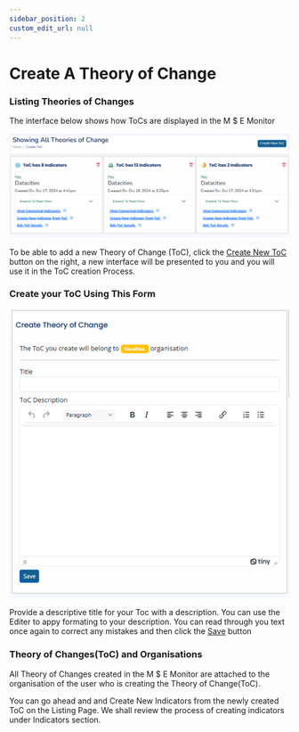 ```yaml
---
sidebar_position: 2
custom_edit_url: null
---
```


# Create A Theory of Change 

### Listing Theories of Changes
The interface below shows how ToCs are displayed in the M $ E Monitor

![List of Theory of Changes](./img/list_of_tocs.png)

To be able to add a new Theory of Change (ToC), click the 
<a href="" class="primary-button">Create New ToC</a> button on the right, a new interface will be presented to you and you will use it in the ToC creation Process.

### Create your ToC Using This Form

![Create Theory of Change Form](./img/create-toc.png)

Provide a descriptive title for your Toc with a description. You can use the Editer to appy formating to your description. You can read through you text once again to correct any mistakes and then click the <a href="" class="primary-button">Save</a> button

### Theory of Changes(ToC) and Organisations

All Theory of Changes created in the M $ E Monitor are attached to the organisation of the user who is creating the Theory of Change(ToC).

You can go ahead and and Create New Indicators from the newly created ToC on the Listing Page. We shall review the process of creating indicators under Indicators section.
